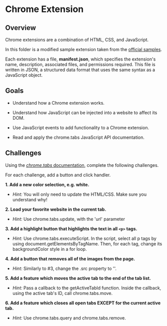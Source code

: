 Chrome Extension
======

## Overview

Chrome extensions are a combination of HTML, CSS, and JavaScript.

In this folder is a modified sample extension taken from the [official samples](https://developer.chrome.com/extensions/samples).

Each extension has a file, **manifest.json**, which specifies the extension's name, description, associated files, and permissions required. This file is written in JSON, a structured data format that uses the same syntax as a JavaScript object.


## Goals

- Understand how a Chrome extension works.

- Understand how JavaScript can be injected into a website to affect its DOM.

- Use JavaScript events to add functionality to a Chrome extension.

- Read and apply the chrome.tabs JavaScript API documentation.


## Challenges

Using the [*chrome.tabs* documentation](https://developer.chrome.com/extensions/), complete the following challenges.

For each challenge, add a button and click handler.


**1. Add a new color selection, e.g. white.**

- *Hint:* You will only need to update the HTML/CSS. Make sure you understand why!

**2. Load your favorite website in the current tab.**

- *Hint:* Use chrome.tabs.update, with the 'url' parameter

**3. Add a highlight button that highlights the text in all <code>&lt;p&gt;</code> tags.**

- *Hint:* Use chrome.tabs.executeScript. In the script, select all p tags by using document.getElementsByTagName. Then, for each tag, change its backgroundColor style in a for loop.

**4. Add a button that removes all of the images from the page.**

- *Hint:* Similarly to #3, change the .src property to ''.

**5. Add a feature which moves the active tab to the end of the tab list.**

- *Hint:* Pass a callback to the getActiveTabId function. Inside the callback, using the active tab's ID, call chrome.tabs.move.

**6. Add a feature which closes all open tabs EXCEPT for the current active tab.**

- *Hint:* Use chrome.tabs.query and chrome.tabs.remove.
